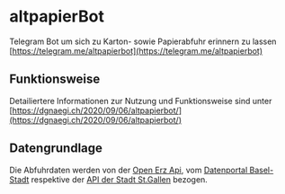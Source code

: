 # altpapierBot
Telegram Bot um sich zu Karton- sowie Papierabfuhr erinnern zu lassen
[https://telegram.me/altpapierbot](https://telegram.me/altpapierbot)

## Funktionsweise
Detailiertere Informationen zur Nutzung und Funktionsweise sind unter [https://dgnaegi.ch/2020/09/06/altpapierbot/](https://dgnaegi.ch/2020/09/06/altpapierbot/)

## Datengrundlage
Die Abfuhrdaten werden von der [Open Erz Api](https://www.stadt-zuerich.ch/portal/de/index/ogd/anwendungen/2019/open_erz_api.html), vom [Datenportal Basel-Stadt](https://data.bs.ch/) respektive der [API der Stadt St.Gallen](https://daten.stadt.sg.ch/api/v1/console/datasets/1.0/search/) bezogen.
